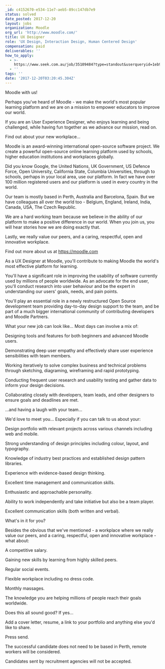 ```yaml
---
_id: c4152670-e534-11e7-aeb5-89cc147db7e9
status: solved
date_posted: 2017-12-20
layout: jobs
organization: Moodle
org_url: 'http://www.moodle.com/'
title: UX Designer
role: 'UX Design, Interaction Design, Human Centered Design'
compensation: paid
deliverables: ''
how_to_apply:
  - >-
    https://www.seek.com.au/job/35109484?type=standout&userqueryid=1eb9fb9463131a7e5cbfc77ee52a16e4-9673835
  - ''
tags: ''
date: '2017-12-20T03:20:45.304Z'
---
```

Moodle with us!

Perhaps you've heard of Moodle - we make the world's most popular learning platform and we are on a mission to empower educators to improve our world.

If you are an User Experience Designer, who enjoys learning and being challenged, while having fun together as we advance our mission, read on.

Find out about your new workplace...  

Moodle is an award-winning international open-source software project. We create a powerful open-source online learning platform used by schools, higher education institutions and workplaces globally.

Did you know Google, the United Nations, UK Government, US Defence Force, Open University, California State, Columbia Universities, through to schools, perhaps in your local area, use our platform. In fact we have over 100 million registered users and our platform is used in every country in the world.

Our team is mostly based in Perth, Australia and Barcelona, Spain.  But we have colleagues all over the world too - Belgium, England, Ireland, India, Canada, USA, The Czech Republic.

We are a hard working team because we believe in the ability of our platform to make a positive difference in our world.  When you join us, you will hear stories how we are doing exactly that.

Lastly, we really value our peers, and a caring, respectful, open and innovative workplace.

Find out more about us at https://moodle.com

As a UX Designer at Moodle, you'll contribute to making Moodle the world's most effective platform for learning.

You'll have a significant role in improving the usability of software currently used by millions of people worldwide. As an advocate for the end user, you'll conduct research into user behaviour and be the expert in understanding our users' goals, needs, and pain points.

You'll play an essential role in a newly restructured Open Source development team providing day-to-day design support to the team, and be part of a much bigger international community of contributing developers and Moodle Partners.

What your new job can look like… Most days can involve a mix of:

Designing tools and features for both beginners and advanced Moodle users.

Demonstrating deep user empathy and effectively share user experience sensibilities with team members.

Working iteratively to solve complex business and technical problems through sketching, diagraming, wireframing and rapid prototyping.

Conducting frequent user research and usability testing and gather data to inform your design decisions.

Collaborating closely with developers, team leads, and other designers to ensure goals and deadlines are met.

...and having a laugh with your team...

We'd love to meet you… Especially if you can talk to us about your:

Design portfolio with relevant projects across various channels including web and mobile.

Strong understanding of design principles including colour, layout, and typography.

Knowledge of industry best practices and established design pattern libraries.

Experience with evidence-based design thinking.

Excellent time management and communication skills.

Enthusiastic and approachable personality.

Ability to work independently and take initiative but also be a team player.

Excellent communication skills (both written and verbal).

What's in it for you?

Besides the obvious that we've mentioned - a workplace where we really value our peers, and a caring, respectful, open and innovative workplace - what about:

A competitive salary.

Gaining new skills by learning from highly skilled peers.

Regular social events.

Flexible workplace including no dress code.

Monthly massages.

The knowledge you are helping millions of people reach their goals worldwide.

Does this all sound good? If yes…

Add a cover letter, resume, a link to your portfolio and anything else you'd like to share.

Press send.

The successful candidate does not need to be based in Perth, remote workers will be considered.

Candidates sent by recruitment agencies will not be accepted.
